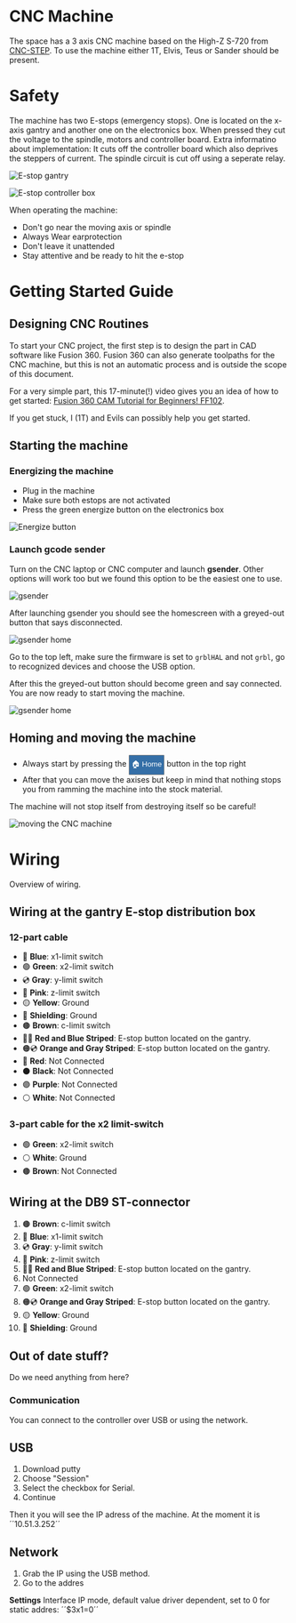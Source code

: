 # CNC Machine

The space has a 3 axis CNC machine based on the High-Z S-720 from [CNC-STEP](https://www.cnc-step.com/high-z-s-720-cnc-router-720-x-420-x-110-mm-trapezium-screws/). To use the machine either 1T, Elvis, Teus or Sander should be present. 

# Safety
The machine has two E-stops (emergency stops). One is located on the x-axis gantry and another one on the electronics box. When pressed they cut the voltage to the spindle, motors and controller board. 
Extra informatino about implementation: It cuts off the controller board which also deprives the steppers of current. The spindle circuit is cut off using a seperate relay.  

![E-stop gantry](./images/cnc_estop.jpg)

![E-stop controller box](./images/cnc_panel.jpg)

When operating the machine:
- Don't go near the moving axis or spindle
- Always Wear earprotection
- Don't leave it unattended
- Stay attentive and be ready to hit the e-stop

# Getting Started Guide  

## Designing CNC Routines  

To start your CNC project, the first step is to design the part in CAD software like Fusion 360. Fusion 360 can also generate toolpaths for the CNC machine, but this is not an automatic process and is outside the scope of this document.  

For a very simple part, this 17-minute(!) video gives you an idea of how to get started: [Fusion 360 CAM Tutorial for Beginners! FF102](https://www.youtube.com/watch?v=Do_C_NLH5sw). 

If you get stuck, I (1T) and Evils can possibly help you get started.  

## Starting the machine 

### Energizing the machine
- Plug in the machine
- Make sure both estops are not activated
- Press the green energize button on the electronics box



![Energize button](./images/cnc_energize.jpg)

### Launch gcode sender 

Turn on the CNC laptop or CNC computer and launch **gsender**. Other options will work too but we found this option to be the easiest one to use. 



![gsender](./images/cnc_gsender-icon.png)


After launching gsender you should see the homescreen with a greyed-out button that says disconnected. 



![gsender home](./images/cnc_1-connect.png)


Go to the top left, make sure the firmware is set to ``grblHAL`` and not ``grbl``, go to recognized devices and choose the USB option.

After this the greyed-out button should become green and say connected. You are now ready to start moving the machine. 

![gsender home](./images/cnc_2-connected.png)


## Homing and moving the machine
- Always start by pressing the <button style="color: white; background: #356FA7; border: 1px solid grey; border-radius: 1px; padding: 6px 4px;">🏠 Home</button> button in the top right
- After that you can move the axises but keep in mind that nothing stops you from ramming the machine into the stock material. 

The machine will not stop itself from destroying itself so be careful!

![moving the CNC machine](./images/cnc_3-movement.png)

# Wiring 

Overview of wiring.

## Wiring at the gantry E-stop distribution box 
### 12-part cable
- 🔵 **Blue**: x1-limit switch
- 🟢 **Green**: x2-limit switch
- 💿 **Gray**: y-limit switch
- 🌸 **Pink**: z-limit switch 
- 🟡 **Yellow**: Ground
- 🧬 **Shielding**: Ground
- 🟤 **Brown**: c-limit switch
- 🔴🔵 **Red and Blue Striped**: E-stop button located on the gantry.
- 🟠💿 **Orange and Gray Striped**: E-stop button located on the gantry.
- 🔴 **Red**: Not Connected
- ⚫ **Black**: Not Connected
- 🟣 **Purple**: Not Connected
- ⚪ **White**: Not Connected
### 3-part cable for the x2 limit-switch 
- 🟢 **Green**: x2-limit switch
- ⚪ **White**: Ground
- 🟤 **Brown**: Not Connected
## Wiring at the DB9 ST-connector  

1) 🟤 **Brown**: c-limit switch  
2) 🔵 **Blue**: x1-limit switch  
3) 💿 **Gray**: y-limit switch  
4) 🌸 **Pink**: z-limit switch  
5) 🔴🔵 **Red and Blue Striped**: E-stop button located on the gantry.  
6) Not Connected  
7) 🟢 **Green**: x2-limit switch  
8) 🟠💿 **Orange and Gray Striped**: E-stop button located on the gantry.  
9) 🟡 **Yellow**: Ground  
10) 🧬 **Shielding**: Ground

## Out of date stuff? 

Do we need anything from here?
 
### Communication

You can connect to the controller over USB or using the network. 

## USB

1. Download putty
2. Choose "Session"
3. Select the checkbox for Serial.
4. Continue

Then it you will see the IP adress of the machine. At the moment it is ´´10.51.3.252´´

## Network 

1. Grab the IP using the USB method.
2. Go to the addres

**Settings**
Interface IP mode, default value driver dependent, set to 0 for static addres: ´´$3x1=0´´




